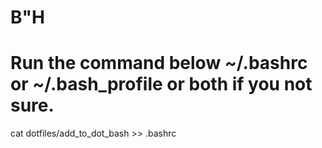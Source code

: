 # B"H
# Run the command below ~/.bashrc or ~/.bash_profile or both if you not sure.
cat dotfiles/add_to_dot_bash >> .bashrc
